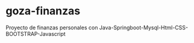 # goza-finanzas
Proyecto de finanzas personales con Java-Springboot-Mysql-Html-CSS-BOOTSTRAP-Javascript
